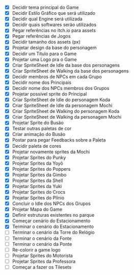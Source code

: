 
- [x] Decidir tema principal do Game
- [x] Decidir Estilo Gráfico que será utilizado
- [x] Decidir qual Engine será utilizada
- [x] Decidir quais softwares serão utilizados
- [x] Pegar referências no itch.io para assets
- [x] Pegar referências de Jogos 
- [x] Decidir tamanho dos assets (px)
- [x] Projetar design da base do personagem 
- [x] Decidir um Título para o Game
- [x] Projetar uma Logo pra o Game
- [x] Criar SpriteSheet de Idle da base dos personagens
- [x] Criar SpriteSheet de Walking da base dos personagens
- [x] Decidir membros de NPCs em cada Grupo
- [x] Decidir nome dos Principais
- [x] Decidir nome dos NPCs membros dos Grupos
- [x] Projetar possível sprite do Principal
- [x] Criar SpriteSheet de Idle do personagem Koda
- [x] Criar SpriteSheet de Idle da personagem Mochi
- [x] Criar SpriteSheet de Walking do personagem Koda
- [x] Criar SpriteSheet de Walking da personagem Mochi
- [x] Projetar Sprite do Busão
- [x] Testar outras paletas de cor
- [x] Criar animação do Busão
- [x] Postar para pegar Feedbacks sobre a Paleta
- [x] Decidir paleta de cores
- [x] Projetar novamente sprites da Mochi
- [x] Projetar Sprites do Punky
- [x] Projetar Sprites da Yoyô
- [x] Projetar Sprites do Poppers
- [x] Projetar Sprites da Gimbo
- [x] Projetar Sprites da Shell
- [x] Projetar Sprites da Yuki
- [x] Projetar Sprites do Crocs
- [x] Projetar Sprites do Plínio
- [x] Concluir o Idle dos NPCs dos Grupos
- [x] Projetar Mapa do Game
- [x] Definir estruturas existentes no parque
- [x] Começar cenário do Estacionamento
- [x] Terminar o cenário do Estacionamento
- [ ] Terminar o cenário da Torre do Relógio
- [ ] Terminar o cenário da Fonte
- [ ] Terminar o cenário da Ponte
- [ ] Re-colorir a game logo
- [ ] Projetar Sprites do Motorista
- [ ] Projetar Sprites da Professora
- [ ] Começar a fazer os Tilesets